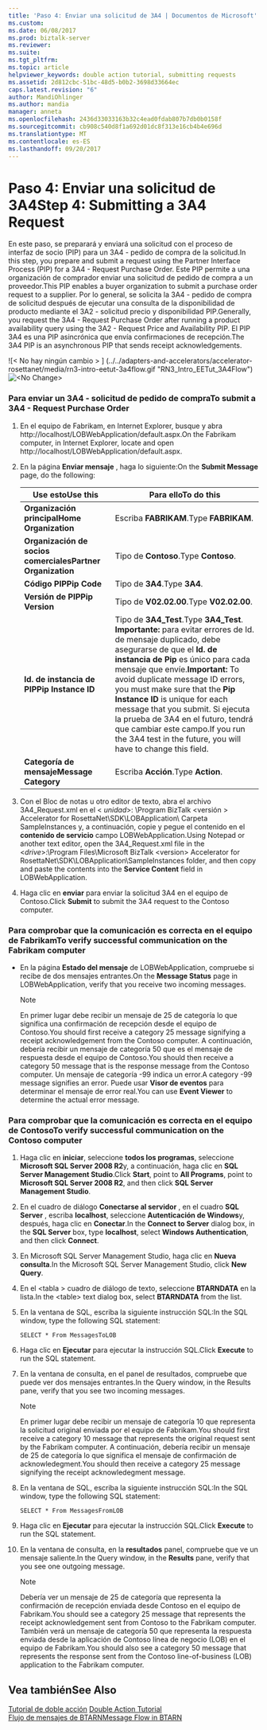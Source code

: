 ```yaml
---
title: 'Paso 4: Enviar una solicitud de 3A4 | Documentos de Microsoft'
ms.custom: 
ms.date: 06/08/2017
ms.prod: biztalk-server
ms.reviewer: 
ms.suite: 
ms.tgt_pltfrm: 
ms.topic: article
helpviewer_keywords: double action tutorial, submitting requests
ms.assetid: 2d812cbc-51bc-48d5-b0b2-3698d33664ec
caps.latest.revision: "6"
author: MandiOhlinger
ms.author: mandia
manager: anneta
ms.openlocfilehash: 2436d33033163b32c4ead0fdab807b7db0b0158f
ms.sourcegitcommit: cb908c540d8f1a692d01dc8f313e16cb4b4e696d
ms.translationtype: MT
ms.contentlocale: es-ES
ms.lasthandoff: 09/20/2017
---
```

# <a name="step-4-submitting-a-3a4-request"></a><span data-ttu-id="6755d-102">Paso 4: Enviar una solicitud de 3A4</span><span class="sxs-lookup"><span data-stu-id="6755d-102">Step 4: Submitting a 3A4 Request</span></span>
<span data-ttu-id="6755d-103">En este paso, se preparará y enviará una solicitud con el proceso de interfaz de socio (PIP) para un 3A4 - pedido de compra de la solicitud.</span><span class="sxs-lookup"><span data-stu-id="6755d-103">In this step, you prepare and submit a request using the Partner Interface Process (PIP) for a 3A4 - Request Purchase Order.</span></span> <span data-ttu-id="6755d-104">Este PIP permite a una organización de comprador enviar una solicitud de pedido de compra a un proveedor.</span><span class="sxs-lookup"><span data-stu-id="6755d-104">This PIP enables a buyer organization to submit a purchase order request to a supplier.</span></span> <span data-ttu-id="6755d-105">Por lo general, se solicita la 3A4 - pedido de compra de solicitud después de ejecutar una consulta de la disponibilidad de producto mediante el 3A2 - solicitud precio y disponibilidad PIP.</span><span class="sxs-lookup"><span data-stu-id="6755d-105">Generally, you request the 3A4 - Request Purchase Order after running a product availability query using the 3A2 - Request Price and Availability PIP.</span></span> <span data-ttu-id="6755d-106">El PIP 3A4 es una PIP asincrónica que envía confirmaciones de recepción.</span><span class="sxs-lookup"><span data-stu-id="6755d-106">The 3A4 PIP is an asynchronous PIP that sends receipt acknowledgements.</span></span>  
  
 <span data-ttu-id="6755d-107">![&#60; No hay ningún cambio &#62; ] (../../adapters-and-accelerators/accelerator-rosettanet/media/rn3-intro-eetut-3a4flow.gif "RN3_Intro_EETut_3A4Flow")</span><span class="sxs-lookup"><span data-stu-id="6755d-107">![&#60;No Change&#62;](../../adapters-and-accelerators/accelerator-rosettanet/media/rn3-intro-eetut-3a4flow.gif "RN3_Intro_EETut_3A4Flow")</span></span>  
  
### <a name="to-submit-a-3a4---request-purchase-order"></a><span data-ttu-id="6755d-108">Para enviar un 3A4 - solicitud de pedido de compra</span><span class="sxs-lookup"><span data-stu-id="6755d-108">To submit a 3A4 - Request Purchase Order</span></span>  
  
1.  <span data-ttu-id="6755d-109">En el equipo de Fabrikam, en Internet Explorer, busque y abra http://localhost/LOBWebApplication/default.aspx.</span><span class="sxs-lookup"><span data-stu-id="6755d-109">On the Fabrikam computer, in Internet Explorer, locate and open http://localhost/LOBWebApplication/default.aspx.</span></span>  
  
2.  <span data-ttu-id="6755d-110">En la página **Enviar mensaje** , haga lo siguiente:</span><span class="sxs-lookup"><span data-stu-id="6755d-110">On the **Submit Message** page, do the following:</span></span>  
  
    |<span data-ttu-id="6755d-111">**Use esto**</span><span class="sxs-lookup"><span data-stu-id="6755d-111">**Use this**</span></span>|<span data-ttu-id="6755d-112">**Para ello**</span><span class="sxs-lookup"><span data-stu-id="6755d-112">**To do this**</span></span>|  
    |------------------|--------------------|  
    |<span data-ttu-id="6755d-113">**Organización principal**</span><span class="sxs-lookup"><span data-stu-id="6755d-113">**Home Organization**</span></span>|<span data-ttu-id="6755d-114">Escriba **FABRIKAM**.</span><span class="sxs-lookup"><span data-stu-id="6755d-114">Type **FABRIKAM**.</span></span>|  
    |<span data-ttu-id="6755d-115">**Organización de socios comerciales**</span><span class="sxs-lookup"><span data-stu-id="6755d-115">**Partner Organization**</span></span>|<span data-ttu-id="6755d-116">Tipo de **Contoso**.</span><span class="sxs-lookup"><span data-stu-id="6755d-116">Type **Contoso**.</span></span>|  
    |<span data-ttu-id="6755d-117">**Código PIP**</span><span class="sxs-lookup"><span data-stu-id="6755d-117">**Pip Code**</span></span>|<span data-ttu-id="6755d-118">Tipo de **3A4**.</span><span class="sxs-lookup"><span data-stu-id="6755d-118">Type **3A4**.</span></span>|  
    |<span data-ttu-id="6755d-119">**Versión de PIP**</span><span class="sxs-lookup"><span data-stu-id="6755d-119">**Pip Version**</span></span>|<span data-ttu-id="6755d-120">Tipo de **V02.02.00**.</span><span class="sxs-lookup"><span data-stu-id="6755d-120">Type **V02.02.00**.</span></span>|  
    |<span data-ttu-id="6755d-121">**Id. de instancia de PIP**</span><span class="sxs-lookup"><span data-stu-id="6755d-121">**Pip Instance ID**</span></span>|<span data-ttu-id="6755d-122">Tipo de **3A4_Test**.</span><span class="sxs-lookup"><span data-stu-id="6755d-122">Type **3A4_Test**.</span></span> <span data-ttu-id="6755d-123">**Importante:** para evitar errores de Id. de mensaje duplicado, debe asegurarse de que el **Id. de instancia de Pip** es único para cada mensaje que envíe.</span><span class="sxs-lookup"><span data-stu-id="6755d-123">**Important:**  To avoid duplicate message ID errors, you must make sure that the **Pip Instance ID** is unique for each message that you submit.</span></span> <span data-ttu-id="6755d-124">Si ejecuta la prueba de 3A4 en el futuro, tendrá que cambiar este campo.</span><span class="sxs-lookup"><span data-stu-id="6755d-124">If you run the 3A4 test in the future, you will have to change this field.</span></span>|  
    |<span data-ttu-id="6755d-125">**Categoría de mensaje**</span><span class="sxs-lookup"><span data-stu-id="6755d-125">**Message Category**</span></span>|<span data-ttu-id="6755d-126">Escriba **Acción**.</span><span class="sxs-lookup"><span data-stu-id="6755d-126">Type **Action**.</span></span>|  
  
3.  <span data-ttu-id="6755d-127">Con el Bloc de notas u otro editor de texto, abra el archivo 3A4_Request.xml en el \< *unidad*>: \Program BizTalk \<versión > Accelerator for RosettaNet\SDK\LOBApplication\ Carpeta SampleInstances y, a continuación, copie y pegue el contenido en el **contenido de servicio** campo LOBWebApplication.</span><span class="sxs-lookup"><span data-stu-id="6755d-127">Using Notepad or another text editor, open the 3A4_Request.xml file in the \<*drive*>:\Program Files\Microsoft BizTalk \<version> Accelerator for RosettaNet\SDK\LOBApplication\SampleInstances folder, and then copy and paste the contents into the **Service Content** field in LOBWebApplication.</span></span>  
  
4.  <span data-ttu-id="6755d-128">Haga clic en **enviar** para enviar la solicitud 3A4 en el equipo de Contoso.</span><span class="sxs-lookup"><span data-stu-id="6755d-128">Click **Submit** to submit the 3A4 request to the Contoso computer.</span></span>  
  
### <a name="to-verify-successful-communication-on-the-fabrikam-computer"></a><span data-ttu-id="6755d-129">Para comprobar que la comunicación es correcta en el equipo de Fabrikam</span><span class="sxs-lookup"><span data-stu-id="6755d-129">To verify successful communication on the Fabrikam computer</span></span>  
  
-   <span data-ttu-id="6755d-130">En la página **Estado del mensaje** de LOBWebApplication, compruebe si recibe de dos mensajes entrantes.</span><span class="sxs-lookup"><span data-stu-id="6755d-130">On the **Message Status** page in LOBWebApplication, verify that you receive two incoming messages.</span></span>  
  
    > [!NOTE]
    >  <span data-ttu-id="6755d-131">En primer lugar debe recibir un mensaje de 25 de categoría lo que significa una confirmación de recepción desde el equipo de Contoso.</span><span class="sxs-lookup"><span data-stu-id="6755d-131">You should first receive a category 25 message signifying a receipt acknowledgement from the Contoso computer.</span></span> <span data-ttu-id="6755d-132">A continuación, debería recibir un mensaje de categoría 50 que es el mensaje de respuesta desde el equipo de Contoso.</span><span class="sxs-lookup"><span data-stu-id="6755d-132">You should then receive a category 50 message that is the response message from the Contoso computer.</span></span> <span data-ttu-id="6755d-133">Un mensaje de categoría -99 indica un error.</span><span class="sxs-lookup"><span data-stu-id="6755d-133">A category -99 message signifies an error.</span></span> <span data-ttu-id="6755d-134">Puede usar **Visor de eventos** para determinar el mensaje de error real.</span><span class="sxs-lookup"><span data-stu-id="6755d-134">You can use **Event Viewer** to determine the actual error message.</span></span>  
  
### <a name="to-verify-successful-communication-on-the-contoso-computer"></a><span data-ttu-id="6755d-135">Para comprobar que la comunicación es correcta en el equipo de Contoso</span><span class="sxs-lookup"><span data-stu-id="6755d-135">To verify successful communication on the Contoso computer</span></span>  
  
1.  <span data-ttu-id="6755d-136">Haga clic en **iniciar**, seleccione **todos los programas**, seleccione **Microsoft SQL Server 2008 R2**y, a continuación, haga clic en **SQL Server Management Studio**.</span><span class="sxs-lookup"><span data-stu-id="6755d-136">Click **Start**, point to **All Programs**, point to **Microsoft SQL Server 2008 R2**, and then click **SQL Server Management Studio**.</span></span>  
  
2.  <span data-ttu-id="6755d-137">En el cuadro de diálogo **Conectarse al servidor** , en el cuadro **SQL Server** , escriba **localhost**, seleccione **Autenticación de Windows**y, después, haga clic en **Conectar**.</span><span class="sxs-lookup"><span data-stu-id="6755d-137">In the **Connect to Server** dialog box, in the **SQL Server** box, type **localhost**, select **Windows Authentication**, and then click **Connect**.</span></span>  
  
3.  <span data-ttu-id="6755d-138">En Microsoft SQL Server Management Studio, haga clic en **Nueva consulta**.</span><span class="sxs-lookup"><span data-stu-id="6755d-138">In the Microsoft SQL Server Management Studio, click **New Query**.</span></span>  
  
4.  <span data-ttu-id="6755d-139">En el \<tabla > cuadro de diálogo de texto, seleccione **BTARNDATA** en la lista.</span><span class="sxs-lookup"><span data-stu-id="6755d-139">In the \<table> text dialog box, select **BTARNDATA** from the list.</span></span>  
  
5.  <span data-ttu-id="6755d-140">En la ventana de SQL, escriba la siguiente instrucción SQL:</span><span class="sxs-lookup"><span data-stu-id="6755d-140">In the SQL window, type the following SQL statement:</span></span>  
  
    ```  
    SELECT * From MessagesToLOB  
    ```  
  
6.  <span data-ttu-id="6755d-141">Haga clic en **Ejecutar** para ejecutar la instrucción SQL.</span><span class="sxs-lookup"><span data-stu-id="6755d-141">Click **Execute** to run the SQL statement.</span></span>  
  
7.  <span data-ttu-id="6755d-142">En la ventana de consulta, en el panel de resultados, compruebe que puede ver dos mensajes entrantes.</span><span class="sxs-lookup"><span data-stu-id="6755d-142">In the Query window, in the Results pane, verify that you see two incoming messages.</span></span>  
  
    > [!NOTE]
    >  <span data-ttu-id="6755d-143">En primer lugar debe recibir un mensaje de categoría 10 que representa la solicitud original enviada por el equipo de Fabrikam.</span><span class="sxs-lookup"><span data-stu-id="6755d-143">You should first receive a category 10 message that represents the original request sent by the Fabrikam computer.</span></span> <span data-ttu-id="6755d-144">A continuación, debería recibir un mensaje de 25 de categoría lo que significa el mensaje de confirmación de acknowledegment.</span><span class="sxs-lookup"><span data-stu-id="6755d-144">You should then receive a category 25 message signifying the receipt acknowledegment message.</span></span>  
  
8.  <span data-ttu-id="6755d-145">En la ventana de SQL, escriba la siguiente instrucción SQL:</span><span class="sxs-lookup"><span data-stu-id="6755d-145">In the SQL window, type the following SQL statement:</span></span>  
  
    ```  
    SELECT * From MessagesFromLOB  
    ```  
  
9. <span data-ttu-id="6755d-146">Haga clic en **Ejecutar** para ejecutar la instrucción SQL.</span><span class="sxs-lookup"><span data-stu-id="6755d-146">Click **Execute** to run the SQL statement.</span></span>  
  
10. <span data-ttu-id="6755d-147">En la ventana de consulta, en la **resultados** panel, compruebe que ve un mensaje saliente.</span><span class="sxs-lookup"><span data-stu-id="6755d-147">In the Query window, in the **Results** pane, verify that you see one outgoing message.</span></span>  
  
    > [!NOTE]
    >  <span data-ttu-id="6755d-148">Debería ver un mensaje de 25 de categoría que representa la confirmación de recepción enviada desde Contoso en el equipo de Fabrikam.</span><span class="sxs-lookup"><span data-stu-id="6755d-148">You should see a category 25 message that represents the receipt acknowledgement sent from Contoso to the Fabrikam computer.</span></span> <span data-ttu-id="6755d-149">También verá un mensaje de categoría 50 que representa la respuesta enviada desde la aplicación de Contoso línea de negocio (LOB) en el equipo de Fabrikam.</span><span class="sxs-lookup"><span data-stu-id="6755d-149">You should also see a category 50 message that represents the response sent from the Contoso line-of-business (LOB) application to the Fabrikam computer.</span></span>  
  
## <a name="see-also"></a><span data-ttu-id="6755d-150">Vea también</span><span class="sxs-lookup"><span data-stu-id="6755d-150">See Also</span></span>  
 <span data-ttu-id="6755d-151">[Tutorial de doble acción](../../adapters-and-accelerators/accelerator-rosettanet/double-action-tutorial.md) </span><span class="sxs-lookup"><span data-stu-id="6755d-151">[Double Action Tutorial](../../adapters-and-accelerators/accelerator-rosettanet/double-action-tutorial.md) </span></span>  
 [<span data-ttu-id="6755d-152">Flujo de mensajes de BTARN</span><span class="sxs-lookup"><span data-stu-id="6755d-152">Message Flow in BTARN</span></span>](../../adapters-and-accelerators/accelerator-rosettanet/message-flow-in-btarn.md)